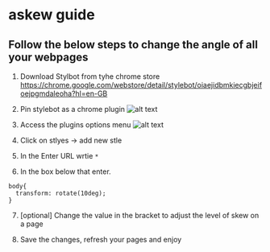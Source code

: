 # askew guide

## Follow the below steps to change the angle of all your webpages

1. Download Stylbot from tyhe chrome store <https://chrome.google.com/webstore/detail/stylebot/oiaejidbmkiecgbjeifoejpgmdaleoha?hl=en-GB>

2. Pin stylebot as a chrome plugin
![alt text](https://user-images.githubusercontent.com/3868111/148261553-bc1b7e1e-f0be-4adb-a4d3-64aa689153cf.png)

3. Access the plugins options menu
![alt text](https://user-images.githubusercontent.com/3868111/148261676-1a93849b-d1aa-4794-b285-03cffdf91d6c.png)

4. Click on stlyes -> add new stle

5. In the Enter URL wrtie `*`

6. In the box below that enter.

```
body{
  transform: rotate(10deg);
}
```

7. [optional] Change the value in the bracket to adjust the level of skew on a page

8. Save the changes, refresh your pages and enjoy 

